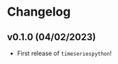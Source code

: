# Changelog

<!--next-version-placeholder-->

## v0.1.0 (04/02/2023)

- First release of `timeseriespython`!